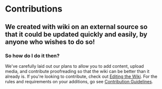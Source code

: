 # Contributions

## We created with wiki on an external source so that it could be updated quickly and easily, by anyone who wishes to do so! 

### So how do I do it then?

We've carefully laid out our plans to allow you to add content, upload media, and contribute proofreading so that the wiki can be better than it already is. If you're looking to contribute, check out [Editing the Wiki](editing-the-wiki.md). For the rules and requirements on your additions, go see [Contribution Guidelines](contribution-guidelines.md).



